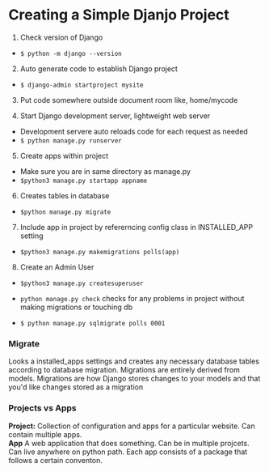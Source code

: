 # Creating a Simple Djanjo Project

1. Check version of Django

- `$ python -m django --version`

2. Auto generate code to establish Django project

- `$ django-admin startproject mysite`

3. Put code somewhere outside document room like, home/mycode

4. Start Django development server, lightweight web server

- Development servere auto reloads code for each request as needed
- `$ python manage.py runserver`

5. Create apps within project

- Make sure you are in same directory as manage.py
- `$python3 manage.py startapp appname`

6. Creates tables in database

- `$python manage.py migrate`

7. Include app in project by refererncing config class in INSTALLED_APP setting

- `$python3 manage.py makemigrations polls(app)`

8. Create an Admin User

- `$python3 manage.py createsuperuser`

- `python manage.py check` checks for any problems in project without making migrations or touching db
- `$ python manage.py sqlmigrate polls 0001`

### Migrate

Looks a installed_apps settings and creates any necessary database tables according to database migration.
Migrations are entirely derived from models.
Migrations are how Django stores changes to your models and that you'd like changes stored as a migration

### Projects vs Apps

**Project:** Collection of configuration and apps for a particular website. Can contain multiple apps. <br>
**App** A web application that does something. Can be in multiple projcets. Can live anywhere on python path. Each app consists of a package that follows a certain conventon.
